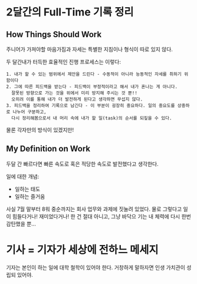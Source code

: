 # 2달간의 Full-Time 기록 정리

## How Things Should Work

주니어가 가져야할 마음가짐과 자세는 특별한 지침이나 형식이 따로 있지 않다. 

두 달간내가 터득한 효율적인 진행 프로세스는 이렇다: 
```
1. 내가 할 수 있는 범위에서 제안을 드린다 - 수동적이 아니라 능동적인 자세를 취하기 위함이다
2. 그에 따른 피드백을 받는다 - 피드백이 부정적이라고 해서 내가 혼나는 게 아니다. 
  잘못된 방향으로 가는 것을 위에서 미리 방지해 주시는 것 뿐!! 
  오히려 이를 통해 내가 더 발전하게 된다고 생각하면 무섭지 않다. 
3. 피드백을 정리하여 기록으로 남긴다 - 이 부분이 굉장히 중요하다. 일의 중요도를 상중하로 나누어 구분하고, 
  다시 정리해봄으로서 내 머리 속에 내가 할 일(task)의 순서를 되짚을 수 있다. 
```

물론 각자만의 방식이 있겠지만! 

## My Definition on Work

두달 간 빠르다면 빠른 속도로 혹은 적당한 속도로 발전했다고 생각한다. 

일에 대한 개념: 
  - 일하는 태도
  - 일하는 즐거움

사실 7월 말부터 8워 중순까지는 회사 업무와 과제에 짓눌려 있었다. 
물로 그렇다고 일이 힘들다거나! 재미었다거나! 한 건 절대 아니고, 그냥 바닥으 기는 내 체력에 다시 한번 감탄했을 뿐...


# 기사 = 기자가 세상에 전하느 메세지

기자는 본인이 하는 일에 대학 철학이 있어야 한다. 거창하게 말하자면 인생 가치관이 성립되 있어야. 
